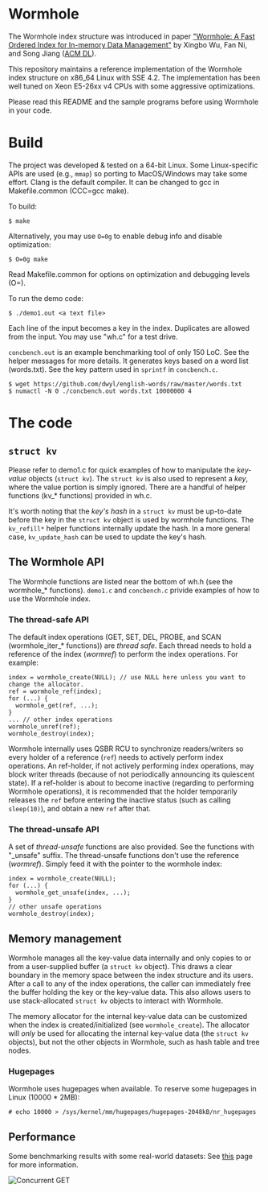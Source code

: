 # Wormhole

The Wormhole index structure was introduced in paper ["Wormhole: A Fast Ordered Index for In-memory Data Management"](https://www.cs.uic.edu/~wuxb/papers/wormhole.pdf) by Xingbo Wu, Fan Ni, and Song Jiang ([ACM DL](https://dl.acm.org/citation.cfm?id=3303955)).

This repository maintains a reference implementation of the Wormhole index structure on x86\_64 Linux with SSE 4.2.
The implementation has been well tuned on Xeon E5-26xx v4 CPUs with some aggressive optimizations.

Please read this README and the sample programs before using Wormhole in your code.

# Build

The project was developed & tested on a 64-bit Linux.
Some Linux-specific APIs are used (e.g., `mmap`) so porting to MacOS/Windows may take some effort.
Clang is the default compiler. It can be changed to gcc in Makefile.common (CCC=gcc make).

To build:

    $ make

Alternatively, you may use `O=0g` to enable debug info and disable optimization:

    $ O=0g make

Read Makefile.common for options on optimization and debugging levels (O=).

To run the demo code:

    $ ./demo1.out <a text file>

Each line of the input becomes a key in the index. Duplicates are allowed from the input. You may use "wh.c" for a test drive.

`concbench.out` is an example benchmarking tool of only 150 LoC. See the helper messages for more details.
It generates keys based on a word list (words.txt). See the key pattern used in `sprintf` in `concbench.c`.

    $ wget https://github.com/dwyl/english-words/raw/master/words.txt
    $ numactl -N 0 ./concbench.out words.txt 10000000 4

# The code

## `struct kv`

Please refer to demo1.c for quick examples of how to manipulate the *key-value* objects (`struct kv`).
The `struct kv` is also used to represent a *key*, where the value portion is simply ignored.
There are a handful of helper functions (kv\_\* functions) provided in wh.c.

It's worth noting that the *key's hash* in a `struct kv` must be up-to-date before the key in the
`struct kv` object is used by wormhole functions.
The `kv_refill*` helper functions internally update the hash.
In a more general case, `kv_update_hash` can be used to update the key's hash.

## The Wormhole API

The Wormhole functions are listed near the bottom of wh.h (see the wormhole\_\* functions).
`demo1.c` and `concbench.c` privide examples of how to use the Wormhole index.

### The thread-safe API
The default index operations (GET, SET, DEL, PROBE, and SCAN (wormhole\_iter\_\* functions)) are *thread safe*.
Each thread needs to hold a reference of the index (_wormref_) to perform the index operations. For example:

    index = wormhole_create(NULL); // use NULL here unless you want to change the allocator.
    ref = wormhole_ref(index);
    for (...) {
      wormhole_get(ref, ...);
    }
    ... // other index operations
    wormhole_unref(ref);
    wormhole_destroy(index);

Wormhole internally uses QSBR RCU to synchronize readers/writers so every holder of a reference (`ref`)
needs to actively perform index operations.
An ref-holder, if not actively performing index operations, may block writer threads (because of not periodically announcing its quiescent state).
If a ref-holder is about to become inactive (regarding to performing Wormhole operations),
it is recommended that the holder temporarily releases the `ref` before entering the inactive status (such as calling `sleep(10)`), and obtain a new `ref` after that.

### The thread-unsafe API
A set of *thread-unsafe* functions are also provided. See the functions with "\_unsafe" suffix.
The thread-unsafe functions don't use the reference (_wormref_). Simply feed it with the pointer to the wormhole index:

    index = wormhole_create(NULL);
    for (...) {
      wormhole_get_unsafe(index, ...);
    }
    // other unsafe operations
    wormhole_destroy(index);

## Memory management

Wormhole manages all the key-value data internally and only copies to or from a user-supplied
buffer (a `struct kv` object).
This draws a clear boundary in the memory space between the index structure and its users.
After a call to any of the index operations, the caller can immediately free
the buffer holding the key or the key-value data.
This also allows users to use stack-allocated `struct kv` objects to interact with Wormhole.

The memory allocator for the internal key-value data can be customized when the index is created/initialized (see `wormhole_create`).
The allocator will _only_ be used for allocating the internal key-value data (the `struct kv` objects),
but not the other objects in Wormhole, such as hash table and tree nodes.

### Hugepages
Wormhole uses hugepages when available. To reserve some hugepages in Linux (10000 * 2MB):

    # echo 10000 > /sys/kernel/mm/hugepages/hugepages-2048kB/nr_hugepages

## Performance
Some benchmarking results with some real-world datasets: See [this](https://github.com/wuxb45/wormhole/issues/5) page for more information.

![Concurrent GET](https://user-images.githubusercontent.com/564235/65991356-d300b180-e452-11e9-9103-f0f7e8dae20b.png)
